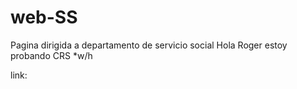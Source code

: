 # web-SS
Pagina dirigida a departamento de servicio social
Hola Roger estoy probando CRS *w/h

link:
